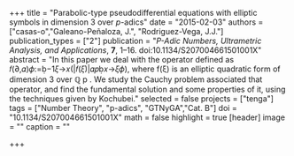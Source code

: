 +++
title = "Parabolic-type pseudodifferential equations with elliptic symbols in dimension 3 over $p$-adics"
date = "2015-02-03"
authors = ["casas-o","Galeano-Peñaloza, J.", "Rodriguez-Vega, J.J."]
publication_types = ["2"]
publication = "*P-Adic Numbers, Ultrametric Analysis, and Applications*, **7**, 1–16. doi:10.1134/S207004661501001X"
abstract = "In this paper we deal with the operator defined as 𝑓(∂,𝛼)𝜙:=−1𝜉→𝑥(|𝑓(𝜉)|𝛼𝑝𝑥→𝜉𝜙), where f(ξ) is an elliptic quadratic form of dimension 3 over ℚ p . We study the Cauchy problem associated that operator, and find the fundamental solution and some properties of it, using the techniques given by Kochubei."
selected = false
projects = ["tenga"]
tags = ["Number Theory", "p-adics", "GTNyGA","Cat. B"]
doi = "10.1134/S207004661501001X"
math = false
highlight = true
[header]
image = ""
caption = ""

+++
